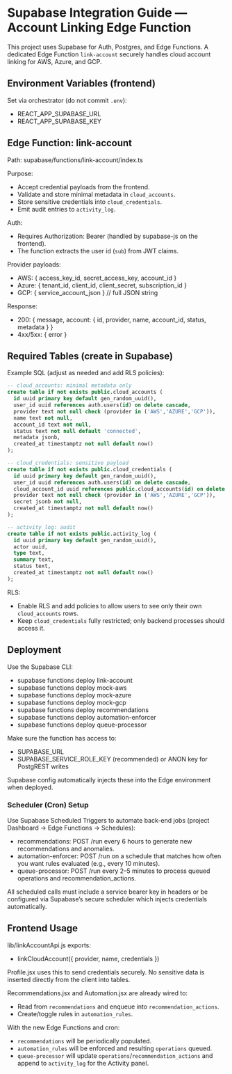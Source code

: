 # Supabase Integration Guide — Account Linking Edge Function

This project uses Supabase for Auth, Postgres, and Edge Functions. A dedicated Edge Function `link-account` securely handles cloud account linking for AWS, Azure, and GCP.

## Environment Variables (frontend)
Set via orchestrator (do not commit `.env`):
- REACT_APP_SUPABASE_URL
- REACT_APP_SUPABASE_KEY

## Edge Function: link-account
Path: supabase/functions/link-account/index.ts

Purpose:
- Accept credential payloads from the frontend.
- Validate and store minimal metadata in `cloud_accounts`.
- Store sensitive credentials into `cloud_credentials`.
- Emit audit entries to `activity_log`.

Auth:
- Requires Authorization: Bearer <Supabase JWT> (handled by supabase-js on the frontend).
- The function extracts the user id (`sub`) from JWT claims.

Provider payloads:
- AWS: { access_key_id, secret_access_key, account_id }
- Azure: { tenant_id, client_id, client_secret, subscription_id }
- GCP: { service_account_json } // full JSON string

Response:
- 200: { message, account: { id, provider, name, account_id, status, metadata } }
- 4xx/5xx: { error }

## Required Tables (create in Supabase)
Example SQL (adjust as needed and add RLS policies):

```sql
-- cloud_accounts: minimal metadata only
create table if not exists public.cloud_accounts (
  id uuid primary key default gen_random_uuid(),
  user_id uuid references auth.users(id) on delete cascade,
  provider text not null check (provider in ('AWS','AZURE','GCP')),
  name text not null,
  account_id text not null,
  status text not null default 'connected',
  metadata jsonb,
  created_at timestamptz not null default now()
);

-- cloud_credentials: sensitive payload
create table if not exists public.cloud_credentials (
  id uuid primary key default gen_random_uuid(),
  user_id uuid references auth.users(id) on delete cascade,
  cloud_account_id uuid references public.cloud_accounts(id) on delete cascade,
  provider text not null check (provider in ('AWS','AZURE','GCP')),
  secret jsonb not null,
  created_at timestamptz not null default now()
);

-- activity_log: audit
create table if not exists public.activity_log (
  id uuid primary key default gen_random_uuid(),
  actor uuid,
  type text,
  summary text,
  status text,
  created_at timestamptz not null default now()
);
```

RLS:
- Enable RLS and add policies to allow users to see only their own `cloud_accounts` rows.
- Keep `cloud_credentials` fully restricted; only backend processes should access it.

## Deployment
Use the Supabase CLI:
- supabase functions deploy link-account
- supabase functions deploy mock-aws
- supabase functions deploy mock-azure
- supabase functions deploy mock-gcp
- supabase functions deploy recommendations
- supabase functions deploy automation-enforcer
- supabase functions deploy queue-processor

Make sure the function has access to:
- SUPABASE_URL
- SUPABASE_SERVICE_ROLE_KEY (recommended) or ANON key for PostgREST writes

Supabase config automatically injects these into the Edge environment when deployed.

### Scheduler (Cron) Setup
Use Supabase Scheduled Triggers to automate back-end jobs (project Dashboard → Edge Functions → Schedules):
- recommendations: POST /run every 6 hours to generate new recommendations and anomalies.
- automation-enforcer: POST /run on a schedule that matches how often you want rules evaluated (e.g., every 10 minutes).
- queue-processor: POST /run every 2–5 minutes to process queued operations and recommendation_actions.

All scheduled calls must include a service bearer key in headers or be configured via Supabase’s secure scheduler which injects credentials automatically.

## Frontend Usage
lib/linkAccountApi.js exports:

- linkCloudAccount({ provider, name, credentials })

Profile.jsx uses this to send credentials securely. No sensitive data is inserted directly from the client into tables.

Recommendations.jsx and Automation.jsx are already wired to:
- Read from `recommendations` and enqueue into `recommendation_actions`.
- Create/toggle rules in `automation_rules`.

With the new Edge Functions and cron:
- `recommendations` will be periodically populated.
- `automation_rules` will be enforced and resulting `operations` queued.
- `queue-processor` will update `operations`/`recommendation_actions` and append to `activity_log` for the Activity panel.
